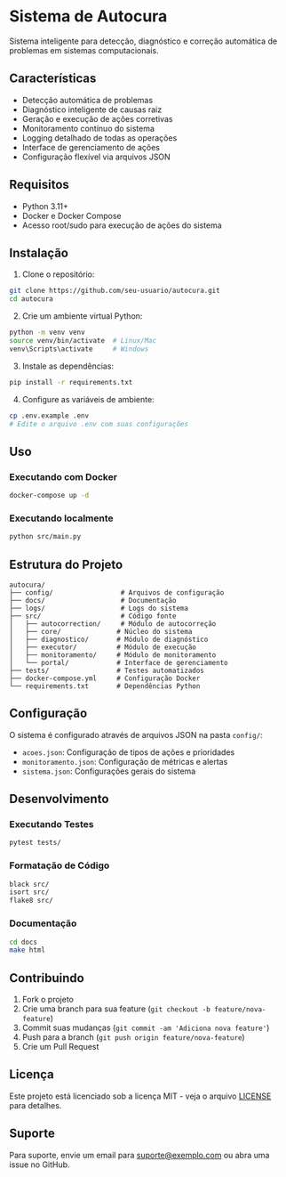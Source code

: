 # Sistema de Autocura

Sistema inteligente para detecção, diagnóstico e correção automática de problemas em sistemas computacionais.

## Características

- Detecção automática de problemas
- Diagnóstico inteligente de causas raiz
- Geração e execução de ações corretivas
- Monitoramento contínuo do sistema
- Logging detalhado de todas as operações
- Interface de gerenciamento de ações
- Configuração flexível via arquivos JSON

## Requisitos

- Python 3.11+
- Docker e Docker Compose
- Acesso root/sudo para execução de ações do sistema

## Instalação

1. Clone o repositório:
```bash
git clone https://github.com/seu-usuario/autocura.git
cd autocura
```

2. Crie um ambiente virtual Python:
```bash
python -m venv venv
source venv/bin/activate  # Linux/Mac
venv\Scripts\activate     # Windows
```

3. Instale as dependências:
```bash
pip install -r requirements.txt
```

4. Configure as variáveis de ambiente:
```bash
cp .env.example .env
# Edite o arquivo .env com suas configurações
```

## Uso

### Executando com Docker

```bash
docker-compose up -d
```

### Executando localmente

```bash
python src/main.py
```

## Estrutura do Projeto

```
autocura/
├── config/                 # Arquivos de configuração
├── docs/                   # Documentação
├── logs/                   # Logs do sistema
├── src/                    # Código fonte
│   ├── autocorrection/     # Módulo de autocorreção
│   ├── core/              # Núcleo do sistema
│   ├── diagnostico/       # Módulo de diagnóstico
│   ├── executor/          # Módulo de execução
│   ├── monitoramento/     # Módulo de monitoramento
│   └── portal/            # Interface de gerenciamento
├── tests/                 # Testes automatizados
├── docker-compose.yml     # Configuração Docker
└── requirements.txt       # Dependências Python
```

## Configuração

O sistema é configurado através de arquivos JSON na pasta `config/`:

- `acoes.json`: Configuração de tipos de ações e prioridades
- `monitoramento.json`: Configuração de métricas e alertas
- `sistema.json`: Configurações gerais do sistema

## Desenvolvimento

### Executando Testes

```bash
pytest tests/
```

### Formatação de Código

```bash
black src/
isort src/
flake8 src/
```

### Documentação

```bash
cd docs
make html
```

## Contribuindo

1. Fork o projeto
2. Crie uma branch para sua feature (`git checkout -b feature/nova-feature`)
3. Commit suas mudanças (`git commit -am 'Adiciona nova feature'`)
4. Push para a branch (`git push origin feature/nova-feature`)
5. Crie um Pull Request

## Licença

Este projeto está licenciado sob a licença MIT - veja o arquivo [LICENSE](LICENSE) para detalhes.

## Suporte

Para suporte, envie um email para suporte@exemplo.com ou abra uma issue no GitHub.
